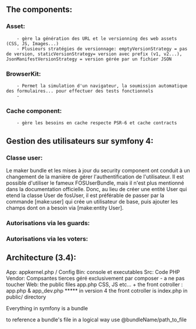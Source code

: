 ## The components:

### Asset: 
		- gère la génération des URL et le versionning des web assets (CSS, JS, Images...)
		- Plusieurs stratégies de versionnage: emptyVersionStrategy = pas de version, staticVersionStrategy= version avec prefix (v1, v2...), JsonManifestVersionStrategy = version gérée par un fichier JSON

### BrowserKit:
		- Permet la simulation d'un navigateur, la soumission automatique des formulaires... pour effectuer des tests fonctionnels
		- 

### Cache component:
		- gère les besoins en cache respecte PSR-6 et cache contracts


## Gestion des utilisateurs sur symfony 4:
### Classe user:
Le maker bundle et les mises à jour du security component ont conduit à un changement de la manière de gérer l'authentification de l'utilisateur. Il est possible d'utiliser le fameux FOSUserBundle, mais il n'est plus mentionné dans la documentation officielle. Donc, au lieu de créer une entité User qui etend la classe User de fosUser, il est préférable de passer par la commande [make:user] qui crée un utilisateur de base, puis ajouter les champs dont on a besoin via [make:entity User].

### Autorisations via les guards:
### Autorisations via les voters:


## Architecture (3.4):


App: appkernel.php  / Config
Bin: console et executables
Src: Code PHP
Vendor: Compsantes tierces géré exclusivement par composer - a ne pas toucher
Web: the public files app.php CSS, JS etc...  + the front cotroller : app.php & app_dev.php   *****  in version 4 the front cotroller is index.php in public/ directory

Everything in symfony is a bundle

to reference a bundle's file in a logical way use @bundleName/path_to_file

